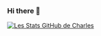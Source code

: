 ### Hi there 👋

<!--
**Fr0ggym4n/Fr0ggym4n** is a ✨ _special_ ✨ repository because its `README.md` (this file) appears on your GitHub profile.

Here are some ideas to get you started:

- 🔭 I’m currently working on ...
- 🌱 I’m currently learning ...
- 👯 I’m looking to collaborate on ...
- 🤔 I’m looking for help with ...
- 💬 Ask me about ...
- 📫 How to reach me: ...
- 😄 Pronouns: ...
- ⚡ Fun fact: ...
-->
[![Les Stats GitHub de Charles](https://github-readme-stats.vercel.app/api?username=Fr0ggym4n)](https://github.com/Fr0ggym4n/github-readme-stats)
